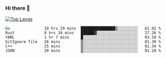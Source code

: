 ### Hi there 👋

<!--
**3Xpl0it3r/3Xpl0it3r** is a ✨ _special_ ✨ repository because its `README.md` (this file) appears on your GitHub profile.

Here are some ideas to get you started:

- 🔭 I’m currently working on ...
- 🌱 I’m currently learning ...
- 👯 I’m looking to collaborate on ...
- 🤔 I’m looking for help with ...
- 💬 Ask me about ...
- 📫 How to reach me: ...
- 😄 Pronouns: ...
- ⚡ Fun fact: ...
-->


[![Top Langs](https://github-readme-stats.vercel.app/api/top-langs/?username=3Xpl0it3r&layout=compact)](https://github.com/3Xpl0it3r/3Xpl0it3r)

<!--START_SECTION:waka-->

```text
Go               19 hrs 29 mins  ███████████████▒░░░░░░░░░   61.92 %
Rust             8 hrs 34 mins   ██████▓░░░░░░░░░░░░░░░░░░   27.26 %
YAML             1 hr 7 mins     █░░░░░░░░░░░░░░░░░░░░░░░░   03.59 %
GitIgnore file   26 mins         ▒░░░░░░░░░░░░░░░░░░░░░░░░   01.38 %
C++              25 mins         ▒░░░░░░░░░░░░░░░░░░░░░░░░   01.34 %
JSON             20 mins         ▒░░░░░░░░░░░░░░░░░░░░░░░░   01.10 %
```

<!--END_SECTION:waka-->
